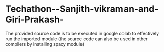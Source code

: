# Techathon--Sanjith-vikraman-and-Giri-Prakash-
The provided source code is to be executed in google colab to effectively run the imported module (the source code can also be used in other compilers by installing spacy module)

